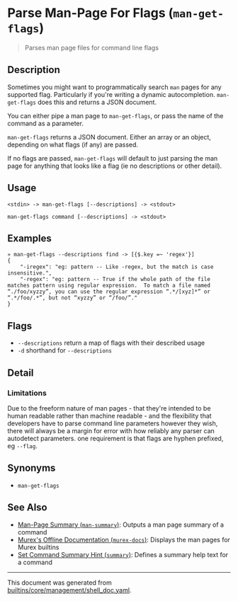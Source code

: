# Parse Man-Page For Flags (`man-get-flags`)

> Parses man page files for command line flags 

## Description

Sometimes you might want to programmatically search `man` pages for any
supported flag. Particularly if you're writing a dynamic autocompletion.
`man-get-flags` does this and returns a JSON document.

You can either pipe a man page to `man-get-flags`, or pass the name of the
command as a parameter.

`man-get-flags` returns a JSON document. Either an array or an object,
depending on what flags (if any) are passed.

If no flags are passed, `man-get-flags` will default to just parsing the man
page for anything that looks like a flag (ie no descriptions or other detail).

## Usage

```
<stdin> -> man-get-flags [--descriptions] -> <stdout>

man-get-flags command [--descriptions] -> <stdout>
```

## Examples

```
» man-get-flags --descriptions find -> [{$.key =~ 'regex'}]
{
    "-iregex": "eg: pattern -- Like -regex, but the match is case insensitive.",
    "-regex": "eg: pattern -- True if the whole path of the file matches pattern using regular expression.  To match a file named “./foo/xyzzy”, you can use the regular expression “.*/[xyz]*” or “.*/foo/.*”, but not “xyzzy” or “/foo/”."
}
```

## Flags

* `--descriptions`
    return a map of flags with their described usage
* `-d`
    shorthand for `--descriptions`

## Detail

### Limitations

Due to the freeform nature of man pages - that they're intended to be human
readable rather than machine readable - and the flexibility that developers
have to parse command line parameters however they wish, there will always be
a margin for error with how reliably any parser can autodetect parameters. one
requirement is that flags are hyphen prefixed, eg `--flag`.

## Synonyms

* `man-get-flags`


## See Also

* [Man-Page Summary (`man-summary`)](../commands/man-summary.md):
  Outputs a man page summary of a command
* [Murex's Offline Documentation (`murex-docs`)](../commands/murex-docs.md):
  Displays the man pages for Murex builtins
* [Set Command Summary Hint (`summary`)](../commands/summary.md):
  Defines a summary help text for a command

<hr/>

This document was generated from [builtins/core/management/shell_doc.yaml](https://github.com/lmorg/murex/blob/master/builtins/core/management/shell_doc.yaml).